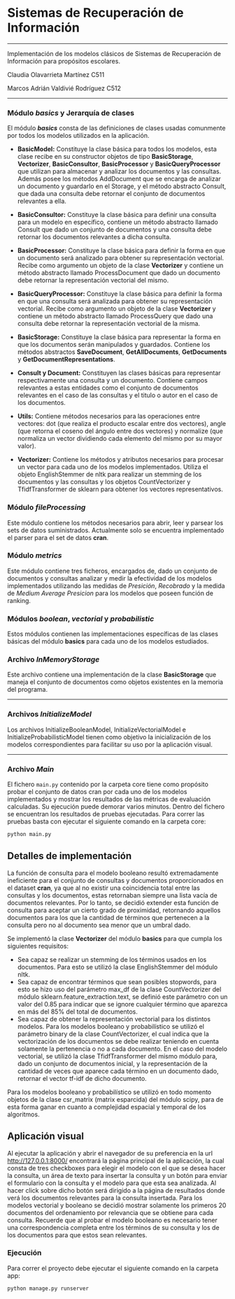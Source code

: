 # Sistemas de Recuperación de Información

---

Implementación de los modelos clásicos de Sistemas de Recuperación de Información para 
propósitos escolares.

Claudia Olavarrieta Martínez C511

Marcos Adrián Valdivié Rodríguez C512

---

### Módulo **_basics_** y Jerarquía de clases

El módulo **_basics_** consta de las definiciones de clases usadas comunmente por todos los modelos
utilizados en la aplicación.

- __BasicModel:__ Constituye la clase básica para todos los modelos, esta clase recibe en su constructor
 objetos de tipo __BasicStorage__, __Vectorizer__, __BasicConsultor__, __BasicProcessor__ y 
 __BasicQueryProcessor__ que utilizan para almacenar y analizar los documentos y las consultas. Además
 posee los métodos AddDocument que se encarga de analizar un documento y guardarlo en el Storage, y el 
 método abstracto Consult, que dada una consulta debe retornar el conjunto de documentos relevantes a ella.
 
- __BasicConsultor:__ Constituye la clase básica para definir una consulta para un modelo en específico,
contiene un método abstracto llamado Consult que dado un conjunto de documentos y una consulta debe
retornar los documentos relevantes a dicha consulta.

- __BasicProcessor:__ Constituye la clase básica para definir la forma en que un documento será 
analizado para obtener su representación vectorial. Recibe como argumento un objeto de la clase 
__Vectorizer__ y contiene un método abstracto llamado ProcessDocument que dado un documento debe 
retornar la representación vectorial del mismo.

- __BasicQueryProcessor:__ Constituye la clase básica para definir la forma en que una consulta será 
analizada para obtener su representación vectorial. Recibe como argumento un objeto de la clase 
__Vectorizer__ y contiene un método abstracto llamado ProcessQuery que dado una consulta debe 
retornar la representación vectorial de la misma.

- __BasicStorage:__ Constituye la clase básica para representar la forma en que los documentos serán
manipulados y guardados. Contiene los métodos abstractos __SaveDocument__, __GetAllDocuments__, 
__GetDocuments__ y __GetDocumentRepresentations__.

- __Consult y Document:__ Constituyen las clases básicas para representar respectivamente una consulta
y un documento. Contiene campos relevantes a estas entidades como el conjunto de documentos relevantes
en el caso de las consultas y el titulo o autor en el caso de los documentos. 

- __Utils:__ Contiene métodos necesarios para las operaciones entre vectores: dot (que realiza el 
producto escalar entre dos vectores), angle (que retorna el coseno del ángulo entre dos vectores) y
normalize (que normaliza un vector dividiendo cada elemento del mismo por su mayor valor).

- __Vectorizer:__ Contiene los métodos y atributos necesarios para procesar un vector para cada uno de 
los modelos implementados. Utiliza el objeto EnglishStemmer de nltk para realizar un stemming de los
 documentos y las consultas y los objetos CountVectorizer y TfidfTransformer de sklearn para obtener
 los vectores representativos.
 
### Módulo **_fileProcessing_**  

Este módulo contiene los métodos necesarios para abrir, leer y parsear los sets de datos
suministrados. Actualmente solo se encuentra implementado el parser para el set de datos
__cran__.

### Módulo **_metrics_**

Este módulo contiene tres ficheros, encargados de, dado un conjunto de documentos y consultas
analizar y medir la efectividad de los modelos implementados utilizando las medidas de 
_Presición_, _Recobrado_ y la medida de _Medium Average Presicion_ para los modelos que
poseen función de ranking.

### Módulos **_boolean_**, **_vectorial_** y **_probabilistic_**

Estos módulos contienen las implementaciones específicas de las clases básicas
del módulo __basics__ para cada uno de los modelos estudiados. 

### Archivo **_InMemoryStorage_**

Este archivo contiene una implementación de la clase __BasicStorage__ que maneja el conjunto
de documentos como objetos existentes en la memoria del programa.

---

### Archivos *__InitializeModel__*

Los archivos InitializeBooleanModel, InitializeVectorialModel e InitializeProbabilisticModel tienen
como objetivo la inicialización de los modelos correspondientes para facilitar su uso por la aplicación visual.
 
---

### Archivo *__Main__*

El fichero `main.py` contenido por la carpeta core tiene como propósito probar el conjunto de 
datos cran por cada uno de los modelos implementados y mostrar los resultados de las métricas de 
evaluación calculadas. Su ejecución puede demorar varios minutos. Dentro del fichero se encuentran
los resultados de pruebas ejecutadas. Para correr las pruebas basta con ejecutar el siguiente comando
en la carpeta core:

```bash
python main.py
```  

## Detalles de implementación

La función de consulta para el modelo booleano resultó extremadamente ineficiente para
el conjunto de consultas y documentos proporcionados en el dataset __cran__, ya que al
no existir una coincidencia total entre las consultas y los documentos, estas retornaban
siempre una lista vacía de documentos relevantes. Por lo tanto, se decidió extender
esta función de consulta para aceptar un cierto grado de proximidad, retornando aquellos
documentos para los que la cantidad de términos que pertenecen a la consulta pero no al 
documento sea menor que un umbral dado.

Se implementó la clase __Vectorizer__ del módulo __basics__ para que cumpla los siguientes
requisitos:
- Sea capaz se realizar un stemming de los términos usados en los documentos. Para esto se 
utilizó la clase EnglishStemmer del módulo nltk.
- Sea capaz de encontrar términos que sean posibles stopwords, para esto se hizo uso del
parámetro max_df de la clase CountVectorizer del módulo sklearn.feature_extraction.text,
se definió este parámetro con un valor del 0.85 para indicar que se ignore cualquier término
que aparezca en más del 85% del total de documentos.
- Sea capaz de obtener la representación vectorial para los distintos modelos. Para los
modelos booleano y probabilístico se utilizó el parámetro binary de la clase CountVectorizer,
el cual indica que la vectorización de los documentos se debe realizar teniendo en cuenta
solamente la pertenencia o no a cada documento. En el caso del modelo vectorial, se utilizó
la clase TfidfTransformer del mismo módulo para, dado un conjunto de documentos inicial,
y la representación de la cantidad de veces que aparece cada término en un documento dado,
retornar el vector tf-idf de dicho documento. 

Para los modelos booleano y probabilístico se utilizó en todo momento objetos de la clase
csr_matrix (matrix esparcida) del módulo scipy, para de esta forma ganar en cuanto a 
complejidad espacial y temporal de los algoritmos.

## Aplicación visual

Al ejecutar la aplicación y abrir el navegador de su preferencia en la url http://127.0.0.1:8000/
encontrará la página principal de la aplicación, la cual consta de tres checkboxes
para elegir el modelo con el que se desea hacer la consulta, un área de texto para 
insertar la consulta y un botón para enviar el formulario con la consulta y el modelo
para que esta sea analizada. Al hacer click sobre dicho botón será dirigido a la 
página de resultados donde verá los documentos relevantes para la consulta insertada.
Para los modelos vectorial y booleano se decidió mostrar solamente los primeros 20 
documentos del ordenamiento por relevancia que se obtiene para cada consulta. Recuerde
que al probar el modelo booleano es necesario tener una correspondencia completa entre
los términos de su consulta y los de los documentos para que estos sean relevantes.
  
### Ejecución

Para correr el proyecto debe ejecutar el siguiente comando en la carpeta app:

```bash
python manage.py runserver
```

 